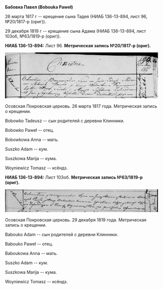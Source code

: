 **Бабовка Павел (Bobouka Paweł)**

26 марта 1817 г -- крещение сына Тадея (НИАБ 136-13-894, лист 96,
№20/1817-р (ориг)).

29 декабря 1819 г -- крещение сына Адама (НИАБ 136-13-894, лист 103об,
№63/1819-р (ориг)).

**НИАБ 136-13-894:** Лист 96. **Метрическая запись №20/1817-р (ориг).**

![](./media/dead4977f2977c0aeeac08c80f8bd83ce72e8f9b.png)

Осовская Покровская церковь. 26 марта 1817 года. Метрическая запись о
крещении.

Bobowko Tadeusz -- сын родителей с деревни Клинники.

Bobowko Paweł -- отец.

Bobowkowa Anna -- мать.

Suszko Adam -- кум.

Suszkowa Marija -- кума.

Woyniewicz Tomasz -- ксёндз.

**НИАБ 136-13-894:** Лист 103об. **Метрическая запись №63/1819-р
(ориг).**

![](./media/fc88b913f70e003dd60a412c8579288bfe563612.png)

Осовская Покровская церковь. 29 декабря 1819 года. Метрическая запись о
крещении.

Babouko Adam -- сын родителей с деревни Клинники.

Babouko Paweł -- отец.

Baboukowa Anna -- мать.

Suszko Adam -- кум.

Suszkowa Marija -- кума.

Woyniewicz Tomasz -- ксёндз.
